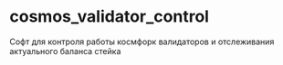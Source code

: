 # cosmos_validator_control
Софт для контроля работы космфорк валидаторов и отслеживания актуального баланса стейка
